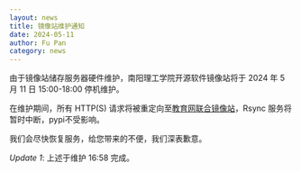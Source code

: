 ```yaml
---
layout: news
title: 镜像站维护通知
date: 2024-05-11
author: Fu Pan
category: news
---
```


由于镜像站储存服务器硬件维护，南阳理工学院开源软件镜像站将于 2024 年 5 月 11 日 15:00-18:00 停机维护。

在维护期间，所有 HTTP(S) 请求将被重定向至[教育网联合镜像站](https://mirrors.cernet.edu.cn)，Rsync 服务将暂时中断，pypi不受影响。

我们会尽快恢复服务，给您带来的不便，我们深表歉意。

*Update 1*: 上述于维护 16:58 完成。
